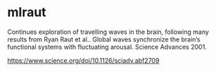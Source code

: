 # mlraut
Continues exploration of travelling waves in the brain, following many results from 
Ryan Raut et al.. Global waves synchronize the brain’s functional systems with fluctuating arousal.  Science Advances 2001.

  https://www.science.org/doi/10.1126/sciadv.abf2709

